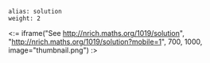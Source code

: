 ````
alias: solution
weight: 2
````

<:= iframe("See http://nrich.maths.org/1019/solution", "http://nrich.maths.org/1019/solution?mobile=1", 700, 1000, image="thumbnail.png") :>